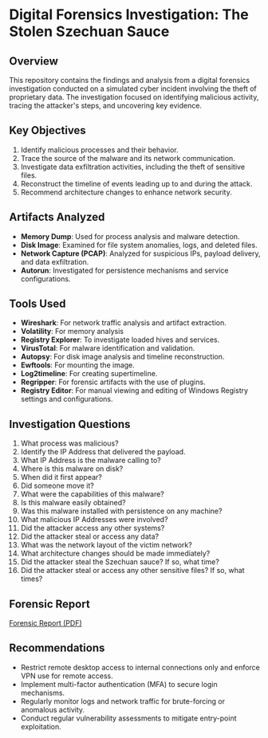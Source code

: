 # Digital Forensics Investigation: The Stolen Szechuan Sauce

## Overview
This repository contains the findings and analysis from a digital forensics investigation conducted on a simulated cyber incident involving the theft of proprietary data. The investigation focused on identifying malicious activity, tracing the attacker's steps, and uncovering key evidence.

## Key Objectives
1. Identify malicious processes and their behavior.
2. Trace the source of the malware and its network communication.
3. Investigate data exfiltration activities, including the theft of sensitive files.
4. Reconstruct the timeline of events leading up to and during the attack.
5. Recommend architecture changes to enhance network security.

## Artifacts Analyzed
- **Memory Dump**: Used for process analysis and malware detection.
- **Disk Image**: Examined for file system anomalies, logs, and deleted files.
- **Network Capture (PCAP)**: Analyzed for suspicious IPs, payload delivery, and data exfiltration.
- **Autorun**: Investigated for persistence mechanisms and service configurations.

## Tools Used
- **Wireshark**: For network traffic analysis and artifact extraction.
- **Volatility**: For memory analysis 
- **Registry Explorer**: To investigate loaded hives and services.
- **VirusTotal**: For malware identification and validation.
- **Autopsy**: For disk image analysis and timeline reconstruction.
- **Ewftools**: For mounting the image.
- **Log2timeline**: For creating supertimeline.
- **Regripper**: For forensic artifacts with the use of plugins.
- **Registry Editor**: For manual viewing and editing of Windows Registry settings and configurations.

## Investigation Questions
1. What process was malicious?  
2. Identify the IP Address that delivered the payload.  
3. What IP Address is the malware calling to?  
4. Where is this malware on disk?  
5. When did it first appear?  
6. Did someone move it?  
7. What were the capabilities of this malware?  
8. Is this malware easily obtained?  
9. Was this malware installed with persistence on any machine?  
10. What malicious IP Addresses were involved?  
11. Did the attacker access any other systems?  
12. Did the attacker steal or access any data?  
13. What was the network layout of the victim network?  
14. What architecture changes should be made immediately?  
15. Did the attacker steal the Szechuan sauce? If so, what time?  
16. Did the attacker steal or access any other sensitive files? If so, what times?  

## Forensic Report
[Forensic Report (PDF)](https://raw.githubusercontent.com/thisisaramide/Digital-Forensic-The-Stolen-Szechuan-Sauce/main/DIGITAL%20FORENSIC%20REPORT.pdf)

## Recommendations
- Restrict remote desktop access to internal connections only and enforce VPN use for remote access.
- Implement multi-factor authentication (MFA) to secure login mechanisms.
- Regularly monitor logs and network traffic for brute-forcing or anomalous activity.
- Conduct regular vulnerability assessments to mitigate entry-point exploitation.

